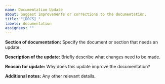 ```yaml
---
name: Documentation Update
about: Suggest improvements or corrections to the documentation.
title: "[DOCS] "
labels: documentation
assignees: ""
---
```


**Section of documentation:**
Specify the document or section that needs an update.

**Description of the update:**
Briefly describe what changes need to be made.

**Reason for update:**
Why does this update improve the documentation?

**Additional notes:**
Any other relevant details.
